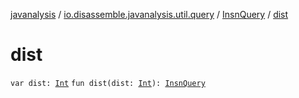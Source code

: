 [javanalysis](../../index.md) / [io.disassemble.javanalysis.util.query](../index.md) / [InsnQuery](index.md) / [dist](./dist.md)

# dist

`var dist: `[`Int`](https://kotlinlang.org/api/latest/jvm/stdlib/kotlin/-int/index.html)
`fun dist(dist: `[`Int`](https://kotlinlang.org/api/latest/jvm/stdlib/kotlin/-int/index.html)`): `[`InsnQuery`](index.md)